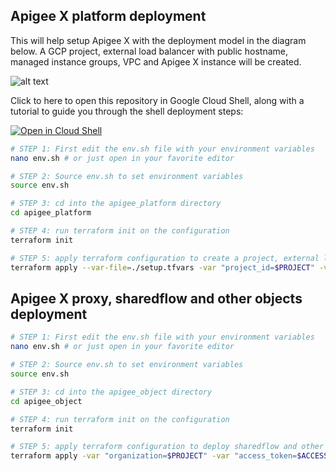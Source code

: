 ## Apigee X platform deployment

This will help setup Apigee X with the deployment model in the diagram below. A GCP project, external load balancer with public hostname, managed instance groups, VPC and Apigee X instance will be created. 

![alt text](https://cloud.google.com/static/apigee/docs/api-platform/images/apigee-arch-diagrams/apigee-arch-a.png)

Click to here to open this repository in Google Cloud Shell, along with a tutorial to guide you through the shell deployment steps:

[![Open in Cloud Shell](https://gstatic.com/cloudssh/images/open-btn.png)](https://ssh.cloud.google.com/cloudshell/open?cloudshell_git_repo=https://github.com/hsinghalk/apigee-x-platform-and-proxy-deploy&cloudshell_git_branch=master)

```sh
# STEP 1: First edit the env.sh file with your environment variables
nano env.sh # or just open in your favorite editor

# STEP 2: Source env.sh to set environment variables
source env.sh

# STEP 3: cd into the apigee_platform directory
cd apigee_platform

# STEP 4: run terraform init on the configuration
terraform init

# STEP 5: apply terraform configuration to create a project, external load balancer with public hostname, managed instance groups, VPC and Apigee X instance
terraform apply --var-file=./setup.tfvars -var "project_id=$PROJECT" -var "project_create=true" -var "billing_account=$BILLING_ID"
```

## Apigee X proxy, sharedflow and other objects deployment

```sh
# STEP 1: First edit the env.sh file with your environment variables
nano env.sh # or just open in your favorite editor

# STEP 2: Source env.sh to set environment variables
source env.sh

# STEP 3: cd into the apigee_object directory
cd apigee_object

# STEP 4: run terraform init on the configuration
terraform init

# STEP 5: apply terraform configuration to deploy sharedflow and other objects to the selected organization
terraform apply -var "organization=$PROJECT" -var "access_token=$ACCESS_TOKEN"
```
